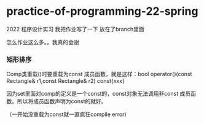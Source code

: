 # practice-of-programming-22-spring
2022 程序设计实习
我把作业写了一下 放在了branch里面

怎么作业这么多。。我真的会谢

### 矩形排序
Comp类重载()时要重载为const 成员函数，就是这样：bool operator()(const Rectangle& r1,const Rectangle& r2) const{xxx}

因为set里面对comp的定义是一个const的，const对象无法调用非const 成员函数。所以将成员函数声明为const的就好。

（一开始没重载为const就一直疯狂compile error)

